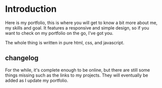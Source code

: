 # Introduction

Here is my portfolio, this is where you will get to know a bit more about me, my skills and goal.
It features a responsive and simple design, so if you want to check on my portfolio on the go, I've got you.

The whole thing is written in pure html, css, and javascript.

## changelog

For the while, it's complete enough to be online, but there are still some things missing such as the links to my projects. They will eventually be added as I update my portfolio.